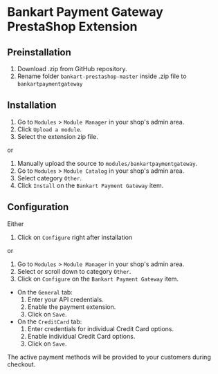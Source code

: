 # Bankart Payment Gateway PrestaShop Extension

## Preinstallation
1. Download .zip from GitHub repository.
1. Rename folder `bankart-prestashop-master` inside .zip file to `bankartpaymentgateway` 

## Installation

1. Go to `Modules` > `Module Manager` in your shop's admin area.
1. Click `Upload a module`.
1. Select the extension zip file.

or

1. Manually upload the source to `modules/bankartpaymentgateway`.
1. Go to `Modules` > `Module Catalog` in your shop's admin area.
1. Select category `Other`.
1. Click `Install` on the `Bankart Payment Gateway` item.


## Configuration

Either

1. Click on `Configure` right after installation

or

1. Go to `Modules` > `Module Manager` in your shop's admin area.
1. Select or scroll down to category `Other`.
1. Click on `Configure` on the `Bankart Payment Gateway` item.

- On the `General` tab:
    1. Enter your API credentials.
    1. Enable the payment extension.
    1. Click on `Save`.
- On the `CreditCard` tab:
    1. Enter credentials for individual Credit Card options.
    1. Enable individual Credit Card options.
    1. Click on `Save`.

The active payment methods will be provided to your customers during checkout.
